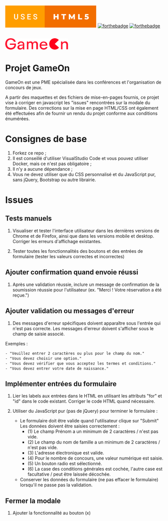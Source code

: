 [![forthebadge](./readme-assets/html5-badge.svg)](https://forthebadge.com)
[![forthebadge](https://forthebadge.com/images/badges/uses-css.svg)](https://forthebadge.com)
[![forthebadge](https://forthebadge.com/images/badges/made-with-javascript.svg)](https://forthebadge.com)

<br/>

<div id="header" align="left">
  <img src="./img/Logo.png" width="200"/>
</div>

# Projet GameOn

GameOn est une PME spécialisée dans les conférences et l'organisation de concours de jeux.

A partir des maquettes et des fichiers de mise-en-pages fournis,
ce projet vise à corriger en javascript les "issues" rencontrées sur la modale du formulaire.
Des corrections sur la mise en page HTML/CSS ont également été effectuées afin de fournir un rendu du projet conforme aux conditions énumérées.

# Consignes de base

1. Forkez ce repo ;
2. Il est conseillé d'utiliser VisualStudio Code et vous pouvez utiliser Docker, mais ce n'est pas obligatoire ;
3. Il n'y a aucune dépendance ;
4. Vous ne devez utiliser que du CSS personnalisé et du JavaScript pur, sans jQuery, Bootstrap ou autre librairie.

# Issues

## Tests manuels

1. Visualiser et tester l'interface utilisateur dans les dernières versions de Chrome et de Firefox, ainsi que dans les versions mobile et desktop. Corriger les erreurs d'affichage existantes.

2. Tester toutes les fonctionnalités des boutons et des entrées de formulaire (tester les valeurs correctes et incorrectes)

## Ajouter confirmation quand envoie réussi

1. Après une validation réussie, inclure un message de confirmation de la soumission réussie pour l'utilisateur (ex. "Merci ! Votre réservation a été reçue.")

## Ajouter validation ou messages d'erreur

1. Des messages d'erreur spécifiques doivent apparaître sous l'entrée qui n'est pas correcte. Les messages d'erreur doivent s'afficher sous le champ de saisie associé.

Exemples :

    - "Veuillez entrer 2 caractères ou plus pour le champ du nom."
    - "Vous devez choisir une option."
    - "Vous devez vérifier que vous acceptez les termes et conditions."
    - "Vous devez entrer votre date de naissance."

## Implémenter entrées du formulaire

1. Lier les labels aux entrées dans le HTML en utilisant les attributs "for" et "id" dans le code existant. Corriger le code HTML quand nécessaire.
2. Utiliser du JavaScript pur (pas de jQuery) pour terminer le formulaire :

   - Le formulaire doit être valide quand l'utilisateur clique sur "Submit"
     Les données doivent être saisies correctement :
     - (1) Le champ Prénom a un minimum de 2 caractères / n'est pas vide.
     - (2) Le champ du nom de famille a un minimum de 2 caractères / n'est pas vide.
     - (3) L'adresse électronique est valide.
     - (4) Pour le nombre de concours, une valeur numérique est saisie.
     - (5) Un bouton radio est sélectionné.
     - (6) La case des conditions générales est cochée, l'autre case est facultative / peut être laissée décochée.
   - Conserver les données du formulaire (ne pas effacer le formulaire) lorsqu'il ne passe pas la validation.

## Fermer la modale

1. Ajouter la fonctionnalité au bouton (x)
